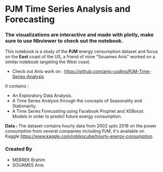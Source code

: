 # PJM Time Series Analysis and Forecasting

### The visualizations are interactive and made with plotly, make sure to use Nbviewer to check out the notebook.  

This notebook is a study of the **PJM** energy consumption dataset and focus on the **East** coast of the US, a friend of mine "Souames Anis" worked on a similar notebook targeting the West coast.

- Check out Anis work on : https://github.com/anis-coding/PJM-Time-Series-Analysis


It contains :

- An Exploratory Data Analysis.
- A Time Series Analysis through the concepts of Seasonality and Stationarity.
- A Time Series Forecasting using Facebook Prophet and XGBoost Models in order to predict future energy consumption.


**Data :** The dataset contains hourly data from 2002 upto 2018 on the power consumption from several companies including PJM, it's available on Kaggle 
https://www.kaggle.com/robikscube/hourly-energy-consumption.

### Created By 
- MEBREK Brahim 
- SOUAMES Anis
